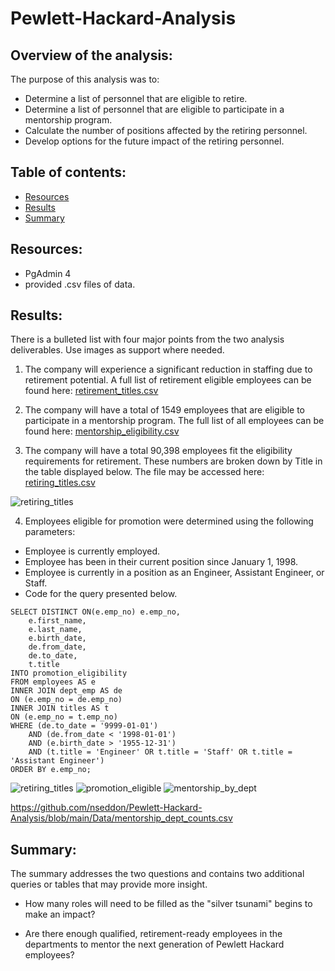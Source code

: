 # Pewlett-Hackard-Analysis

## Overview of the analysis:

The purpose of this analysis was to:
- Determine a list of personnel that are eligible to retire.
- Determine a list of personnel that are eligible to participate in a mentorship program.
- Calculate the number of positions affected by the retiring personnel.
- Develop options for the future impact of the retiring personnel. 

## Table of contents:
* [Resources](#resources)
* [Results](#results)
* [Summary](#summary)

## Resources:
- PgAdmin 4
- provided .csv files of data.

## Results:

There is a bulleted list with four major points from the two analysis deliverables. Use images as support where needed.
1. The company will experience a significant reduction in staffing due to retirement potential.  A full list of retirement eligible employees can be found here:
[retirement_titles.csv](https://github.com/nseddon/Pewlett-Hackard-Analysis/blob/main/Data/retirement_titles.csv)

2. The company will have a total of 1549 employees that are eligible to participate in a mentorship program.  The full list of all employees can be found here:
[mentorship_eligibility.csv](https://github.com/nseddon/Pewlett-Hackard-Analysis/blob/main/Data/mentorship_eligibility.csv)

3. The company will have a total 90,398 employees fit the eligibility requirements for retirement.  These numbers are broken down by Title in the table displayed below.  The file may be accessed here: [retiring_titles.csv](https://github.com/nseddon/Pewlett-Hackard-Analysis/blob/main/Data/retiring_titles.csv)

![retiring_titles](https://user-images.githubusercontent.com/89038310/137605246-5b84ccb6-7c73-43bd-98b4-3b0ffd7ad72a.png)

4. Employees eligible for promotion were determined using the following parameters:
- Employee is currently employed.
- Employee has been in their current position since January 1, 1998.
- Employee is currently in a position as an Engineer, Assistant Engineer, or Staff.
- Code for the query presented below.
```
SELECT DISTINCT ON(e.emp_no) e.emp_no,
    e.first_name,
	e.last_name,
	e.birth_date,
    de.from_date,
    de.to_date,
	t.title
INTO promotion_eligibility
FROM employees AS e
INNER JOIN dept_emp AS de
ON (e.emp_no = de.emp_no)
INNER JOIN titles AS t
ON (e.emp_no = t.emp_no)
WHERE (de.to_date = '9999-01-01')
	AND (de.from_date < '1998-01-01')
	AND (e.birth_date > '1955-12-31')
	AND (t.title = 'Engineer' OR t.title = 'Staff' OR t.title = 'Assistant Engineer')
ORDER BY e.emp_no;
```

![retiring_titles](https://user-images.githubusercontent.com/89038310/137605246-5b84ccb6-7c73-43bd-98b4-3b0ffd7ad72a.png)
![promotion_eligible](https://user-images.githubusercontent.com/89038310/137605280-4d5fa61a-f6bf-4d6d-9732-f0da01202373.png)
![mentorship_by_dept](https://user-images.githubusercontent.com/89038310/137605308-6ebf7679-4a75-411e-8be8-ac694e0e4e5a.png)


https://github.com/nseddon/Pewlett-Hackard-Analysis/blob/main/Data/mentorship_dept_counts.csv

## Summary:

The summary addresses the two questions and contains two additional queries or tables that may provide more insight.

- How many roles will need to be filled as the "silver tsunami" begins to make an impact?

- Are there enough qualified, retirement-ready employees in the departments to mentor the next generation of Pewlett Hackard employees?
